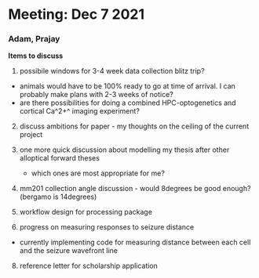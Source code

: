 # Meeting: Dec 7 2021
### Adam, Prajay

**Items to discuss**

1) possibile windows for 3-4 week data collection blitz trip?
  - animals would have to be 100% ready to go at time of arrival. I can probably make plans with 2-3 weeks of notice?  
  - are there possibilities for doing a combined HPC-optogenetics and cortical Ca^2+^ imaging experiment?
  
2) discuss ambitions for paper - my thoughts on the ceiling of the current project

3) one more quick discussion about modelling my thesis after other alloptical forward theses
   - which ones are most appropriate for me?

4) mm201 collection angle discussion - would 8degrees be good enough? (bergamo is 14degrees)

5) workflow design for processing package

6) progress on measuring responses to seizure distance
- currently implementing code for measuring distance between each cell and the seizure wavefront line

8) reference letter for scholarship application
